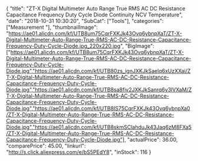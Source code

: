 {
	"title": "ZT-X Digital Multimeter Auto Range True RMS AC DC Resistance Capacitance Frequency Duty Cycle Diode Continuity NCV Temperature",
	"date": "2018-10-31 10:30:20",
	"SubCat": ["Tools"],
	"categories": ["Measurement "],
	"thumbnailImage": "https://ae01.alicdn.com/kf/UTB8um75CqrFXKJk43Ovq6ybnpXaT/ZT-X-Digital-Multimeter-Auto-Range-True-RMS-AC-DC-Resistance-Capacitance-Frequency-Duty-Cycle-Diode.jpg_220x220.jpg",
	"BigImage": ["https://ae01.alicdn.com/kf/UTB8um75CqrFXKJk43Ovq6ybnpXaT/ZT-X-Digital-Multimeter-Auto-Range-True-RMS-AC-DC-Resistance-Capacitance-Frequency-Duty-Cycle-Diode.jpg","https://ae01.alicdn.com/kf/UTB80zs_ignJXKJkSaelq6xUzXXai/ZT-X-Digital-Multimeter-Auto-Range-True-RMS-AC-DC-Resistance-Capacitance-Frequency-Duty-Cycle-Diode.jpg","https://ae01.alicdn.com/kf/UTB8sa8fiv2JXKJkSanrq6y3lVXaM/ZT-X-Digital-Multimeter-Auto-Range-True-RMS-AC-DC-Resistance-Capacitance-Frequency-Duty-Cycle-Diode.jpg","https://ae01.alicdn.com/kf/UTB8IS75CqrFXKJk43Ovq6ybnpXa0/ZT-X-Digital-Multimeter-Auto-Range-True-RMS-AC-DC-Resistance-Capacitance-Frequency-Duty-Cycle-Diode.jpg","https://ae01.alicdn.com/kf/UTB8skmSClahduJk43Jaq6zM8FXa5/ZT-X-Digital-Multimeter-Auto-Range-True-RMS-AC-DC-Resistance-Capacitance-Frequency-Duty-Cycle-Diode.jpg"],
	"actualPrice": 36.00,
	"comparePrice": 45.00,
	"linkurl": "http://s.click.aliexpress.com/e/bS5PEdY8",
	"inStock": 116
}
